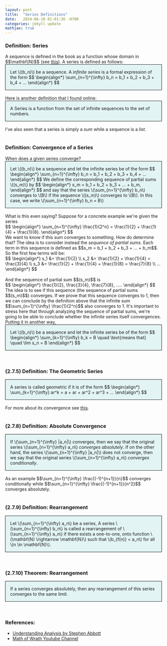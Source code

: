 ```yaml
---
layout: post
title:  "Series Definitions"
date:   2024-06-10 01:01:36 -0700
categories: jekyll update
mathjax: true
---
```

<!------------------------------------------------------------------------------------>
<h3>Definition: Series</h3>
A sequence is defined in the book as a function whose domain in $$\mathbf{N}$$ (see <a href="https://strncat.github.io/jekyll/update/2024/05/21/analysis-seq-definitions.html">this</a>). A series is defined as follows:
<div style="background-color: #E3F4F4; padding: 15px 15px 15px 15px; border:1px solid black;">
  Let \((b_n)\) be a sequence. A <i>infinite series</i> is a formal expression of the form
  $$
  \begin{align*}
  \sum_{n=1}^{\infty} b_n = b_1 + b_2 + b_3 + b_4 + ...
  \end{align*}
  $$
</div>
<br>
Here is another definition that I found online:
<div style="background-color: #E3F4F4; padding: 15px 15px 15px 15px; border:1px solid black;">
  A Series is a function from the set of infinite sequences to the set of numbers.
</div>
<br>
I've also seen that a series is simply a <i>sum</i> while a sequence is a <i>list</i>.
<br>
<br>
<!------------------------------------------------------------------------------------>
<h3>Definition: Convergence of a Series</h3>
When does a given series converge?
<div style="background-color: #E3F4F4; padding: 15px 15px 15px 15px; border:1px solid black;">
  Let \((b_n)\) be a sequence and let the infinite series be of the form
  $$
  \begin{align*}
  \sum_{n=1}^{\infty} b_n = b_1 + b_2 + b_3 + b_4 + ...
  \end{align*}
  $$
We define the corresponding sequence of partial sums \((s_m)\) by
  $$
  \begin{align*}
  s_m = b_1 + b_2 + b_3 + ... + b_m,
  \end{align*}
  $$
and say that the series \(\sum_{n=1}^{\infty} b_n\) converges to \(B\) if the sequence \((s_m)\) converges to \(B\). In this case, we write \(\sum_{n=1}^{\infty} b_n = B\)
</div>
<br>
What is this even saying? Suppose for a concrete example we're given the series
<div>
    $$
    \begin{align*}
    \sum_{n=1}^{\infty} \frac{1}{2^n} = \frac{1}{2} + \frac{1}{4} + \frac{1}{8}.
    \end{align*}
    $$
</div>
We want to know if this sum converges to something. How do determine that? The idea is to consider instead the <i>sequence of partial sums</i>. Each term in this sequence is defined as $$s_m = b_1 + b_2 + b_3 + ... + b_m$$. So the first few terms will be:
<div>
    $$
    \begin{align*}
    s_1 &= \frac{1}{2} \\
	s_2 &= \frac{1}{2} + \frac{1}{4} = \frac{3}{4} \\
	s_3 &= \frac{1}{2} + \frac{1}{4} + \frac{1}{8} = \frac{7}{8} \\
	...
    \end{align*}
    $$
</div>
<br>
And the sequence of partial sum $$(s_m)$$ is
<div>
    $$
    \begin{align*}
    \frac{1}{2}, \frac{3}{4}, \frac{7}{8}, ..... 
    \end{align*}
    $$
</div>
The idea is to see if this sequence (the sequence of partial sums $$(s_m)$$) converges. If we prove that this sequence converges to 1, then we can conclude by the definition above that the infinite sum $$\sum_{n=1}^{\infty} \frac{1}{2^n}$$ also converges to 1. It's important to stress here that through analyzing the sequence of partial sums, we're going to be able to conclude whether the infinite series itself convergences. Putting it in another way,
<div style="background-color: #E3F4F4; padding: 15px 15px 15px 15px; border:1px solid black;">
  Let \((b_n)\) be a sequence and let the infinite series be of the form
  $$
  \begin{align*}
  \sum_{k=1}^{\infty} b_k = B \quad \text{means that} \quad \lim s_n = B
  \end{align*}
  $$
</div>
<br>
<br>
<!------------------------------------------------------------------------------------>
<h3>(2.7.5) Definition: The Geometric Series</h3>
<div style="background-color: #E3F4F4; padding: 15px 15px 15px 15px; border:1px solid black;">
  A series is called geometric if it is of the form
  $$
  \begin{align*}
  \sum_{k=1}^{\infty} ar^k = a + ar + ar^2 + ar^3 + ...
  \end{align*}
  $$
</div>
<br>
For more about its convergence see <a href="https://strncat.github.io/jekyll/update/2024/02/05/analysis-series-geometric.html">this</a>.
<br>
<br>
<!------------------------------------------------------------------------------------>
<h3>(2.7.8) Definition: Absolute Convergence</h3>
<div style="background-color: #E3F4F4; padding: 15px 15px 15px 15px; border:1px solid black;">
  If \(\sum_{n=1}^{\infty} |a_n|\) converges, then we say that the original series \(\sum_{n=1}^{\infty} a_n\) <i>converges absolutely</i>. If on the other hand, the series \(\sum_{n=1}^{\infty} |a_n|\) does not converge, then we say that the original series \(\sum_{n=1}^{\infty} a_n\) <i>converges conditionally</i>. 
</div>
<br>
As an example $$\sum_{n=1}^{\infty} \frac{(-1)^{n+1}}{n}$$ converges conditionally while $$\sum_{n=1}^{\infty} \frac{(-1)^{n+1}}{n^2}$$ converges absolutely. 
<br>
<br>
<!------------------------------------------------------------------------------------>
<h3>(2.7.9) Definition: Rearrangement</h3>
<div style="background-color: #E3F4F4; padding: 15px 15px 15px 15px; border:1px solid black;">
  Let \(\sum_{n=1}^{\infty} a_n\) be a series, A series \(\sum_{n=1}^{\infty} b_n\) is called a rearrangement of \(\sum_{n=1}^{\infty} a_n\) if there exists a one-to-one, onto function \(\mathbf{N} \rightarrow \mathbf{N}\) such that \(b_{f(n)} = a_n\) for all \(n \in \mathbf{N}\). 
</div>
<br>
<br>
<!------------------------------------------------------------------------------------>
<h3>(2.7.10) Theorem: Rearrangement</h3>
<div style="background-color: #E3F4F4; padding: 15px 15px 15px 15px; border:1px solid black;">
  If a series converges absolutely, then any rearrangement of this series converges to the same limit.
</div>
<br>
<br>
<!------------------------------------------------------------------------------------>
<h3>References:</h3>
<ul>
<li><a href="https://www.amazon.com/Understanding-Analysis-Undergraduate-Texts-Mathematics/dp/1493927116">Understanding Analysis by Stephen Abbott</a></li>
<li><a href="https://www.youtube.com/watch?v=-YcQu_rZYSE">Math of Wrath Youtube Channel</a></li>
</ul>